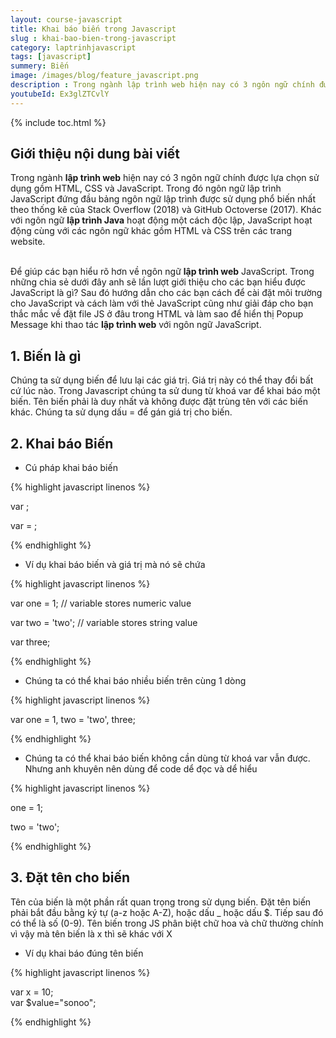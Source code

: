 ```yaml
---
layout: course-javascript
title: Khai báo biến trong Javascript  
slug : khai-bao-bien-trong-javascript
category: laptrinhjavascript
tags: [javascript]
summery: Biến   
image: /images/blog/feature_javascript.png
description : Trong ngành lập trình web hiện nay có 3 ngôn ngữ chính được lựa chọn sử dụng gồm HTML, CSS và JavaScript. Trong đó ngôn ngữ lập trình JavaScript đứng đầu bảng ngôn ngữ lập trình được sử dụng phổ biến nhất. Để hiểu rõ hơn về JavaScript. Trong những chia sẻ dưới đây, bài viết sẽ lần lượt giới thiệu cho các bạn hiểu được JavaScript là gì? Và hướng dẫn cách để cài đặt môi trường cho JavaScript cũng như cách làm với thẻ JavaScript, đặt file JS ở đâu trong HTML và làm sao để hiển thị Popup Message trong lập trình web với ngôn ngữ JavaScript.
youtubeId: Ex3glZTCvlY
---
```


{% include toc.html %}

## **Giới thiệu nội dung bài viết**

Trong ngành <b>lập trình web</b> hiện nay có 3 ngôn ngữ chính được lựa chọn sử dụng gồm HTML, CSS và JavaScript. Trong đó ngôn ngữ lập trình JavaScript đứng đầu bảng ngôn ngữ lập trình được sử dụng phổ biến nhất theo thống kê của Stack Overflow (2018) và GitHub Octoverse (2017). Khác với ngôn ngữ <b>lập trình Java</b> hoạt động một cách độc lập, JavaScript hoạt động cùng với các ngôn ngữ khác gồm HTML và CSS trên các trang website.

<br>
Để giúp các bạn hiểu rõ hơn về ngôn ngữ <b>lập trình web</b> JavaScript. Trong những chia sẻ dưới đây anh sẽ lần lượt giới thiệu cho các bạn hiểu được JavaScript là gì? Sau đó hướng dẫn cho các bạn cách để cài đặt môi trường cho JavaScript và cách làm với thẻ JavaScript cũng như giải đáp cho bạn thắc mắc về đặt file JS ở đâu trong HTML và làm sao để hiển thị Popup Message khi thao tác <b>lập trình web</b> với ngôn ngữ JavaScript.

## **1. Biến là gì**

Chúng ta sử dụng biến để lưu lại các giá trị. Giá trị này có thể thay đổi bất cứ lúc nào. Trong Javascript chúng ta sử dung từ khoá var để khai báo một biến. Tên biến phải là duy nhất và không được đặt trùng tên với các biến khác. Chúng ta sử dụng dấu = để gán giá trị cho biến.

## **2. Khai báo Biến**

- Cú pháp khai báo biến

{% highlight javascript  linenos %}

var <variable-name>;

var <variable-name> = <value>;


{% endhighlight %}

- Ví dụ khai báo biến và giá trị mà nó sẽ chứa

{% highlight javascript  linenos %}

var one = 1; // variable stores numeric value

var two = 'two';  // variable stores string value

var three;

{% endhighlight %}

- Chúng ta có thể khai báo nhiều biến trên cùng 1 dòng

{% highlight javascript  linenos %}

var one = 1, two = 'two', three;

{% endhighlight %}

- Chúng ta có thể khai báo biến không cần dùng từ khoá var vẫn được. Nhưng anh khuyên nên dùng để code dể đọc và dể hiểu

{% highlight javascript  linenos %}

one = 1;

two = 'two';

{% endhighlight %}

## **3. Đặt tên cho biến**

Tên của biến là một phần rất quan trọng trong sử dụng biến. Đặt tên biến phải bắt đầu bằng ký tự (a-z hoặc A-Z), hoặc dấu _ hoặc dấu $. Tiếp sau đó có thể là số (0-9). Tên biến trong JS phân biệt chữ hoa và chữ thường chính vì vậy mà tên biến là x thì sẽ khác với X

- Ví dụ khai báo đúng tên biến

{% highlight javascript  linenos %}

var x = 10;  
var $value="sonoo";  

{% endhighlight %}


















